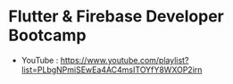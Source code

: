 # Flutter & Firebase Developer Bootcamp
- YouTube : https://www.youtube.com/playlist?list=PLbgNPmiSEwEa4AC4msITOYfY8WXOP2irn
